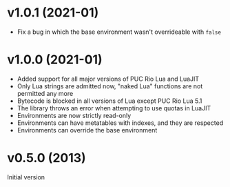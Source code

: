 # v1.0.1 (2021-01)

- Fix a bug in which the base environment wasn't overrideable with `false`

# v1.0.0 (2021-01)

- Added support for all major versions of PUC Rio Lua and LuaJIT
- Only Lua strings are admitted now, "naked Lua" functions are not permitted any more
- Bytecode is blocked in all versions of Lua except PUC Rio Lua 5.1
- The library throws an error when attempting to use quotas in LuaJIT
- Environments are now strictly read-only
- Environments can have metatables with indexes, and they are respected
- Environments can override the base environment

# v0.5.0 (2013)

Initial version
